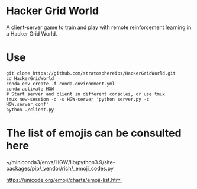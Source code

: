 # Hacker Grid World
A client-server game to train and play with remote reinforcement learning in a Hacker Grid World.

# Use

    git clone https://github.com/stratosphereips/HackerGridWorld.git
    cd HackerGridWorld
    conda env create -f conda-environment.yml
    conda activate HGW
    # Start server and client in different consoles, or use tmux
    tmux new-session -d -s HGW-server 'python server.py -c HGW.server.conf'
    python ./client.py



# The list of emojis can be consulted here
~/miniconda3/envs/HGW/lib/python3.9/site-packages/pip/_vendor/rich/_emoji_codes.py

https://unicode.org/emoji/charts/emoji-list.html
